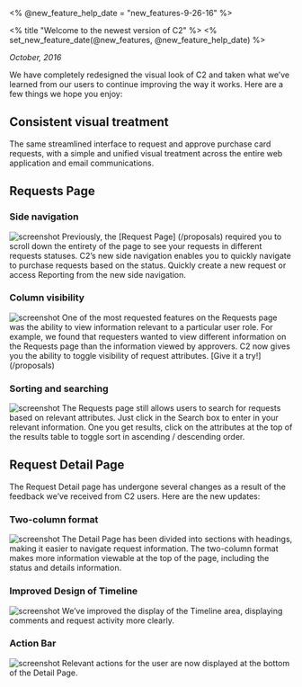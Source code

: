 <!-- When updating this file, update date to flag users of new content -->
<% @new_feature_help_date = "new_features-9-26-16" %>

<% title "Welcome to the newest version of C2" %>
<% set_new_feature_date(@new_features, @new_feature_help_date) %>


*October, 2016*

We have completely redesigned the visual look of C2 and taken what we’ve learned from our users to continue improving the way it works. Here are a few things we hope you enjoy:

## Consistent visual treatment
The same streamlined interface to request and approve purchase card requests, with a simple and unified visual treatment across the entire web application and email communications.


## Requests Page
### Side navigation
![screenshot](/assets/screenshots/nav-menu.png "C2 side navigation")
Previously, the [Request Page] (/proposals) required you to scroll down the entirety of the page to see your requests in different requests statuses. C2’s new side navigation enables you to quickly navigate to purchase requests based on the status. Quickly create a new request or access Reporting from the new side navigation.

### Column visibility
![screenshot](/assets/screenshots/column-visibility.png "C2 column visibility")
One of the most requested features on the Requests page was the ability to view information relevant to a particular user role. For example, we found that requesters wanted to view different information on the Requests page than the information viewed by approvers. C2 now gives you the ability to toggle visibility of request attributes. [Give it a try!] (/proposals)

### Sorting and searching
![screenshot](/assets/screenshots/sorting.png "C2 column visibility")
The Requests page still allows users to search for requests based on relevant attributes. Just click in the Search box to enter in your relevant information. One you get results, click on the attributes at the top of the results table to toggle sort in ascending / descending order.

## Request Detail Page
The Request Detail page has undergone several changes as a result of the feedback we’ve received from C2 users. Here are the new updates:

### Two-column format
![screenshot](/assets/screenshots/2-col-layout.png "C2 Two column layout")
The Detail Page has been divided into sections with headings, making it easier to navigate request information. The two-column format makes more information viewable at the top of the page, including the status and details information.

### Improved Design of Timeline
![screenshot](/assets/screenshots/latest-activity.png "C2 timeline")
We’ve improved the display of the Timeline area, displaying comments and request activity more clearly.

### Action Bar
![screenshot](/assets/screenshots/action-bar.png "C2 action bar")
Relevant actions for the user are now displayed at the bottom of the Detail Page.
